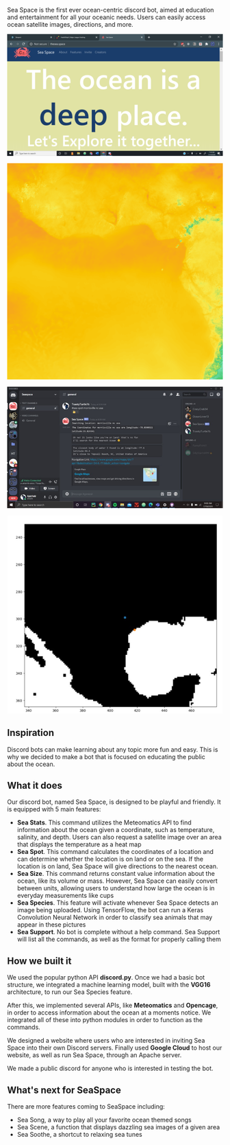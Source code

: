 Sea Space is the first ever ocean-centric discord bot, aimed at education and entertainment for all your oceanic needs. Users can easily access ocean satellite images, directions, and more.

![Our website](2020-07-19.png)

![Sample of satellite image](ss_discordBot/temp_pic.png)

![Sample of satellite image](ss_discordBot/sampleBot.jpg)

![Sample of satellite image](ss_discordBot/geospatialAlgorithm.jpg)

## Inspiration
Discord bots can make learning about any topic more fun and easy. This is why we decided to make a bot that is focused on educating the public about the ocean.

## What it does
Our discord bot, named Sea Space, is designed to be playful and friendly. It is equipped with 5 main features:
* **Sea Stats**. This command utilizes the Meteomatics API to find information about the ocean given a coordinate, such as temperature, salinity, and depth. Users can also request a satellite image over an area that displays the temperature as a heat map
* **Sea Spot**. This command calculates the coordinates of a location and can determine whether the location is on land or on the sea. If the location is on land, Sea Space will give directions to the nearest ocean.
* **Sea Size**. This command returns constant value information about the ocean, like its volume or mass. However, Sea Space can easily convert between units, allowing users to understand how large the ocean is in everyday measurements like cups
* **Sea Species**. This feature will activate whenever Sea Space detects an image being uploaded. Using TensorFlow, the bot can run a Keras Convolution Neural Network in order to classify sea animals that may appear in these pictures
* **Sea Support**. No bot is complete without a help command. Sea Support will list all the commands, as well as the format for properly calling them

## How we built it
We used the popular python API **discord.py**. Once we had a basic bot structure, we integrated a machine learning model, built with the **VGG16** architecture, to run our Sea Species feature.

After this, we implemented several APIs, like **Meteomatics** and **Opencage**, in order to access information about the ocean at a moments notice. We integrated all of these into python modules in order to function as the commands.

We designed a website where users who are interested in inviting Sea Space into their own Discord servers.
Finally used **Google Cloud** to host our website, as well as run Sea Space, through an Apache server. 

We made a public discord for anyone who is interested in testing the bot.
## What's next for SeaSpace
There are more features coming to SeaSpace including:
* Sea Song, a way to play all your favorite ocean themed songs
* Sea Scene, a function that displays dazzling sea images of a given area
* Sea Soothe, a shortcut to relaxing sea tunes
